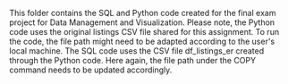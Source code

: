This folder contains the SQL and Python code created for the final exam project for Data Management and Visualization. Please note, the Python code uses the original listings CSV file shared for this assignment. To run the code, the file path might need to be adapted according to the user's local machine. The SQL code uses the CSV file df_listings_er created through the Python code. Here again, the file path under the COPY command needs to be updated accordingly. 
